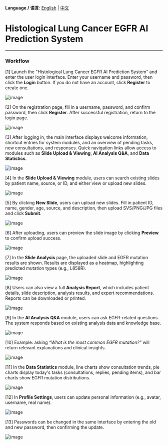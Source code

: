 **Language / 语言**: [English](README.md) | [中文](README.zh.md)


# Histological Lung Cancer EGFR AI Prediction System  

---

### Workflow  

[1] Launch the "Histological Lung Cancer EGFR AI Prediction System" and enter the user login interface. Enter your username and password, then click the **Login** button. If you do not have an account, click **Register** to create one.  

![image](assets/fig1.png)  

[2] On the registration page, fill in a username, password, and confirm password, then click **Register**. After successful registration, return to the login page.  

![image](assets/fig2.png)  

[3] After logging in, the main interface displays welcome information, shortcut entries for system modules, and an overview of pending tasks, new consultations, and responses. Quick navigation links allow access to modules such as **Slide Upload & Viewing**, **AI Analysis Q&A**, and **Data Statistics**.  

![image](assets/fig3.png)  

[4] In the **Slide Upload & Viewing** module, users can search existing slides by patient name, source, or ID, and either view or upload new slides.  

![image](assets/fig4.png)  

[5] By clicking **New Slide**, users can upload new slides. Fill in patient ID, name, gender, age, source, and description, then upload SVS/PNG/JPG files and click **Submit**.  

![image](assets/fig5.png)  

[6] After uploading, users can preview the slide image by clicking **Preview** to confirm upload success.  

![image](assets/fig6.png)  

[7] In the **Slide Analysis** page, the uploaded slide and EGFR mutation results are shown. Results are displayed as a heatmap, highlighting predicted mutation types (e.g., L858R).  

![image](assets/fig7.png)  

[8] Users can also view a full **Analysis Report**, which includes patient details, slide description, analysis results, and expert recommendations. Reports can be downloaded or printed.  

![image](assets/fig8.png)  

[9] In the **AI Analysis Q&A** module, users can ask EGFR-related questions. The system responds based on existing analysis data and knowledge base.  

![image](assets/fig9.png)  

[10] Example: asking *“What is the most common EGFR mutation?”* will return relevant explanations and clinical insights.  

![image](assets/fig10.png)  

[11] In the **Data Statistics** module, line charts show consultation trends, pie charts display today's tasks (consultations, replies, pending items), and bar charts show EGFR mutation distributions.  

![image](assets/fig11.png)  

[12] In **Profile Settings**, users can update personal information (e.g., avatar, username, real name).  

![image](assets/fig12.png)  

[13] Passwords can be changed in the same interface by entering the old and new password, then confirming the update.  

![image](assets/fig13.png)  


